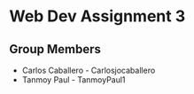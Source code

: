# Web Dev Assignment 3
## Group Members

* Carlos Caballero - Carlosjocaballero
* Tanmoy Paul - TanmoyPaul1
